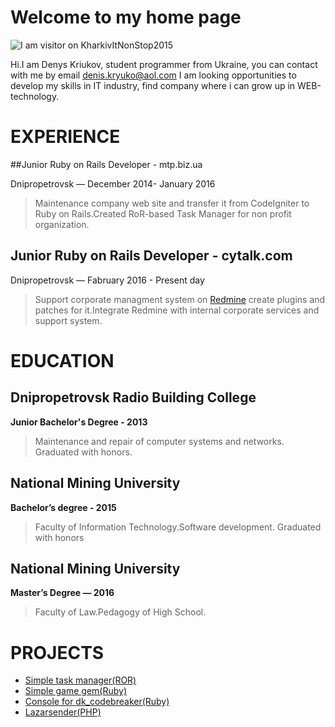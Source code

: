 # Welcome to my home page
![I am visitor on KharkivItNonStop2015](https://cloud.githubusercontent.com/assets/9421428/14539691/0fd52702-028a-11e6-912e-48f5116cdad5.jpg)

Hi.I am Denys Kriukov, student programmer from Ukraine, you can contact with me by email [denis.kryuko@aol.com](mailto:denis.kryukov@aol.com)
I am looking opportunities to develop my skills in IT industry, find company where i can grow up in WEB-technology.

# EXPERIENCE

##Junior Ruby on Rails Developer - mtp.biz.ua

Dnipropetrovsk — December 2014- January 2016

> Maintenance company web site and transfer it from CodeIgniter to Ruby on Rails.Created RoR-based Task Manager for non profit organization.

## Junior Ruby on Rails Developer - cytalk.com

Dnipropetrovsk — Fabruary 2016 - Present day

> Support corporate managment system on [Redmine](http://www.redmine.org/) create plugins and patches for it.Integrate Redmine with internal corporate services and support system.

# EDUCATION

## Dnipropetrovsk Radio Building College 
**Junior Bachelor's Degree - 2013**
                                                                                                         
> Maintenance and repair of computer systems and networks.
> Graduated with honors.

## National Mining University
**Bachelor’s degree - 2015**
                                                                                                         
> Faculty of Information Technology.Software development.
> Graduated with honors

## National Mining University
**Master’s Degree — 2016**
                                                                                                         
> Faculty of Law.Pedagogy of High School.

# PROJECTS

+ [Simple task manager(ROR)](https://github.com/DenKey/task_manager_kryukov)
+ [Simple game gem(Ruby)](https://github.com/DenKey/dk_codebreaker)
+ [Console for dk_codebreaker(Ruby)](https://github.com/DenKey/codebreaker_console)
+ [Lazarsender(PHP)](https://github.com/DenKey/lazarsender)